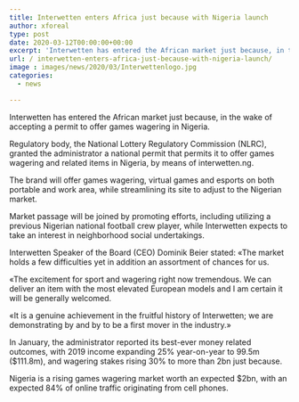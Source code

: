 ```yaml
---
title: Interwetten enters Africa just because with Nigeria launch
author: xforeal 
type: post
date: 2020-03-12T00:00:00+00:00
excerpt: 'Interwetten has entered the African market just because, in the wake of getting a permit to offer games wagering in Nigeria '
url: / interwetten-enters-africa-just-because-with-nigeria-launch/
image : images/news/2020/03/Interwettenlogo.jpg
categories:
  - news

---
```

Interwetten has entered the African market just because, in the wake of accepting a permit to offer games wagering in Nigeria. 

Regulatory body, the National Lottery Regulatory Commission (NLRC), granted the administrator a national permit that permits it to offer games wagering and related items in Nigeria, by means of interwetten.ng. 

The brand will offer games wagering, virtual games and esports on both portable and work area, while streamlining its site to adjust to the Nigerian market. 

Market passage will be joined by promoting efforts, including utilizing a previous Nigerian national football crew player, while Interwetten expects to take an interest in neighborhood social undertakings. 

Interwetten Speaker of the Board (CEO) Dominik Beier stated: &#171;The market holds a few difficulties yet in addition an assortment of chances for us. 

&#171;The excitement for sport and wagering right now tremendous. We can deliver an item with the most elevated European models and I am certain it will be generally welcomed. 

&#171;It is a genuine achievement in the fruitful history of Interwetten; we are demonstrating by and by to be a first mover in the industry.&#187; 

In January, the administrator reported its best-ever money related outcomes, with 2019 income expanding 25&percnt; year-on-year to 99.5m ($111.8m), and wagering stakes rising 30&percnt; to more than 2bn just because. 

Nigeria is a rising games wagering market worth an expected $2bn, with an expected 84&percnt; of online traffic originating from cell phones.
